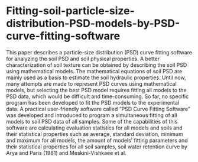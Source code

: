 # Fitting-soil-particle-size-distribution-PSD-models-by-PSD-curve-fitting-software
This paper describes a particle-size distribution (PSD) curve fitting software for analyzing the soil PSD and soil physical properties. A better characterization of soil texture can be obtained by describing the soil PSD using mathematical models. The mathematical equations of soil PSD are mainly used as a basis to estimate the soil hydraulic properties. Until now, many attempts are made to represent PSD curves using mathematical models, but selecting the best PSD model requires fitting all models to the PSD data, which would be difficult and time-consuming. So far, no specific program has been developed to fit the PSD models to the experimental data. A practical user-friendly software called “PSD Curve Fitting Software” was developed and introduced to program a simultaneous fitting of all models to soil PSD data of all samples. Some of the capabilities of this software are calculating evaluation statistics for all models and soils and their statistical properties such as average, standard deviation, minimum and maximum for all models, the amount of models’ fitting parameters and their statistical properties for all soil samples, soil water retention curve by Arya and Paris (1981) and Meskini-Vishkaee et al.
